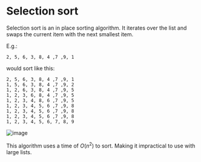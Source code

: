 # Selection sort

Selection sort is an in place sorting algorithm. It iterates over the list and
swaps the current item with the next smallest item.

E.g.:
```
2, 5, 6, 3, 8, 4 ,7 ,9, 1
```

would sort like this:
```
2, 5, 6, 3, 8, 4 ,7 ,9, 1
1, 5, 6, 3, 8, 4 ,7 ,9, 2
1, 2, 6, 3, 8, 4 ,7 ,9, 5
1, 2, 3, 6, 8, 4 ,7 ,9, 5
1, 2, 3, 4, 8, 6 ,7 ,9, 5
1, 2, 3, 4, 5, 6 ,7 ,9, 8
1, 2, 3, 4, 5, 6 ,7 ,9, 8
1, 2, 3, 4, 5, 6 ,7 ,9, 8
1, 2, 3, 4, 5, 6, 7, 8, 9
```

![image](https://upload.wikimedia.org/wikipedia/commons/9/94/Selection-Sort-Animation.gif)

This algorithm uses a time of $O(n^2)$ to sort. Making it impractical to use 
with large lists.